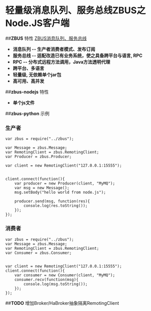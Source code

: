 # 轻量级消息队列、服务总线ZBUS之Node.JS客户端

##**ZBUS** 特性
[ZBUS消息队列、服务总线](http://git.oschina.net/rushmore/zbus "zbus") 

* **消息队列 -- 生产者消费者模式、发布订阅**
* **服务总线 -- 适配改造已有业务系统，使之具备跨平台与语言, RPC**
* **RPC -- 分布式远程方法调用，Java方法透明代理**
* **跨平台、多语言**
* **轻量级, 无依赖单个jar包**
* **高可用、高并发**



##**zbus-nodejs** 特性

* **单个js文件**


##**zbus-python** 示例

### 生产者

	var zbus = require("../zbus");
	
	var Message = zbus.Message;
	var RemotingClient = zbus.RemotingClient;
	var Producer = zbus.Producer; 
	
	var client = new RemotingClient("127.0.0.1:15555");
	
	
	client.connect(function(){
	    var producer = new Producer(client, "MyMQ");
	    var msg = new Message();
	    msg.setBody("hello world from node.js");
	    
	    producer.send(msg, function(res){
	        console.log(res.toString());
	    });
	});
		


### 消费者

	var zbus = require("../zbus");
	var Message = zbus.Message;
	var RemotingClient = zbus.RemotingClient;
	var Consumer = zbus.Consumer;
	
	
	var client = new RemotingClient("127.0.0.1:15555");
	client.connect(function(){
	    var consumer = new Consumer(client, "MyMQ");
	    consumer.recv(function(msg){
	        console.log(msg.toString());
	    });
	});


##**TODO** 
增加Broker/HaBroker抽象隔离RemotingClient